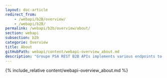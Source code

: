 ```yaml
---
layout: doc-article
redirect_from: 
    - /webapi/b2B/overview/
    - /webapi/b2B/
permalink: /webapi/b2b/overview/about/
section: webapi
subsection: b2b
categorie: Overview
title: About
gitHubPath: webapi/content/webapi-overview_about.md
description: "Groupe PSA REST B2B APIs implements various endpoints to retrieve resources from your Groupe PSA’s vehicles."
---
```

{% include_relative content/webapi-overview_about.md %}